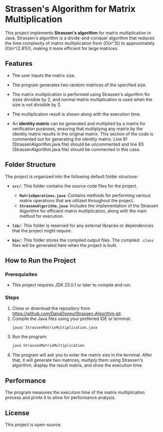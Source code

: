 # Strassen's Algorithm for Matrix Multiplication

This project implements **Strassen's algorithm** for matrix multiplication in Java. Strassen's algorithm is a divide-and-conquer algorithm that reduces the time complexity of matrix multiplication from \(O(n^3)\) to approximately \(O(n^{2.81})\), making it more efficient for large matrices.


## Features

- The user inputs the matrix size.
- The program generates two random matrices of the specified size.
- The matrix multiplication is performed using Strassen's algorithm for sizes divisible by 2, and normal matrix multiplication is used when the size is not divisible by 2.
- The multiplication result is shown along with the execution time.

- An **identity matrix** can be generated and multiplied by a matrix for verification purposes, ensuring that multiplying any matrix by the identity matrix results in the original matrix.
This section of the code is commented out for generating the identity matrix. Line 81 (StrassenAlgorithm.java file) should be uncommented and line 83 (StrassenAlgorithm.java file) should be commented in this case.


## Folder Structure

The project is organized into the following default folder structure:

- **`src/`**: This folder contains the source code files for the project.
  - **`MatrixOperations.java`**: Contains methods for performing various matrix operations that are utilized throughout the project.
  - **`StrassenAlgorithm.java`**: Includes the implementation of the Strassen Algorithm for efficient matrix multiplication, along with the main method for execution.

- **`lib/`**: This folder is reserved for any external libraries or dependencies that the project might require.

- **`bin/`**: This folder stores the compiled output files. The compiled `.class` files will be generated here when the project is built.


## How to Run the Project

### Prerequisites

- This project requires JDK 23.0.1 or later to compile and run.

### Steps

1. Clone or download the repository from https://github.com/DanaDonev/Strassen-Algorithm.git.
2. Compile the Java files using your preferred IDE or terminal:
   ```bash
   javac StrassenMatrixMultiplication.java
   ```
3. Run the program:
   ```bash
   java StrassenMatrixMultiplication
   ```
4. The program will ask you to enter the matrix size in the terminal. After that, it will generate two matrices, multiply them using Strassen's algorithm, display the result matrix, and show the execution time. 


## Performance

The program measures the execution time of the matrix multiplication process and prints it to allow for performance analysis.


## License

This project is open-source.
